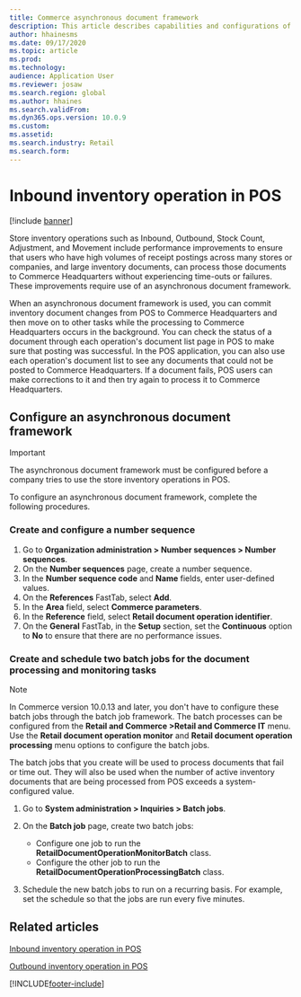 ```yaml
---
title: Commerce asynchronous document framework
description: This article describes capabilities and configurations of Commerce asynchronous document framework.
author: hhainesms
ms.date: 09/17/2020
ms.topic: article
ms.prod: 
ms.technology: 
audience: Application User
ms.reviewer: josaw
ms.search.region: global
ms.author: hhaines
ms.search.validFrom: 
ms.dyn365.ops.version: 10.0.9
ms.custom: 
ms.assetid: 
ms.search.industry: Retail
ms.search.form: 
---
```


# Inbound inventory operation in POS

[!include [banner](includes/banner.md)]

Store inventory operations such as Inbound, Outbound, Stock Count, Adjustment, and Movement  include performance improvements to ensure that users who have high volumes of receipt postings across many stores or companies, and large inventory documents, can process those documents to Commerce Headquarters without experiencing time-outs or failures. These improvements require use of an asynchronous document framework.

When an asynchronous document framework is used, you can commit inventory document changes from POS to Commerce Headquarters and then move on to other tasks while the processing to Commerce Headquarters occurs in the background. You can check the status of a document through each operation's document list page in POS to make sure that posting was successful. In the POS application, you can also use each operation's document list to see any documents that could not be posted to Commerce Headquarters. If a document fails, POS users can make corrections to it and then try again to process it to Commerce Headquarters.

## Configure an asynchronous document framework

> [!IMPORTANT]
> The asynchronous document framework must be configured before a company tries to use the store inventory operations in POS.

To configure an asynchronous document framework, complete the following procedures.

### Create and configure a number sequence

1. Go to **Organization administration \> Number sequences \> Number sequences**.
2. On the **Number sequences** page, create a number sequence.
3. In the **Number sequence code** and **Name** fields, enter user-defined values.
4. On the **References** FastTab, select **Add**.
5. In the **Area** field, select **Commerce parameters**.
4. In the **Reference** field, select **Retail document operation identifier**.
5. On the **General** FastTab, in the **Setup** section, set the **Continuous** option to **No** to ensure that there are no performance issues.

### Create and schedule two batch jobs for the document processing and monitoring tasks

> [!NOTE]
> In Commerce version 10.0.13 and later, you don't have to configure these batch jobs through the batch job framework. The batch processes can be configured from the **Retail and Commerce  >Retail and Commerce IT** menu. Use the **Retail document operation monitor** and **Retail document operation processing** menu options to configure the batch jobs.

The batch jobs that you create will be used to process documents that fail or time out. They will also be used when the number of active inventory documents that are being processed from POS exceeds a system-configured value.

1. Go to **System administration \> Inquiries \> Batch jobs**.
2. On the **Batch job** page, create two batch jobs:

    - Configure one job to run the **RetailDocumentOperationMonitorBatch** class.
    - Configure the other job to run the **RetailDocumentOperationProcessingBatch** class.

2. Schedule the new batch jobs to run on a recurring basis. For example, set the schedule so that the jobs are run every five minutes.

## Related articles

[Inbound inventory operation in POS](pos-inbound-inventory-operation.md)

[Outbound inventory operation in POS](pos-outbound-inventory-operation.md)


[!INCLUDE[footer-include](../includes/footer-banner.md)]
